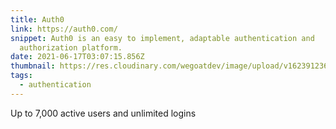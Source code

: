 ```yaml
---
title: Auth0
link: https://auth0.com/
snippet: Auth0 is an easy to implement, adaptable authentication and
  authorization platform.
date: 2021-06-17T03:07:15.856Z
thumbnail: https://res.cloudinary.com/wegoatdev/image/upload/v1623912368/freestuffdev/stuff/Screen_Shot_2021-06-17_at_11.06.34_AM-removebg-preview.png
tags:
  - authentication
---
```

Up to 7,000 active users and unlimited logins